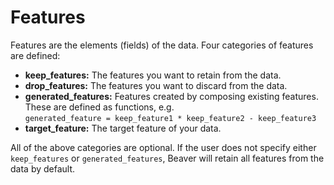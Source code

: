 # Features

Features are the elements (fields) of the data. Four categories of features are defined:

- **keep_features:** The features you want to retain from the data.
- **drop_features:** The features you want to discard from the data.
- **generated_features:** Features created by composing existing features. These are defined as functions, e.g.  
  `generated_feature = keep_feature1 * keep_feature2 - keep_feature3`
- **target_feature:** The target feature of your data.

All of the above categories are optional. If the user does not specify either `keep_features` or `generated_features`, Beaver will retain all features from the data by default.
